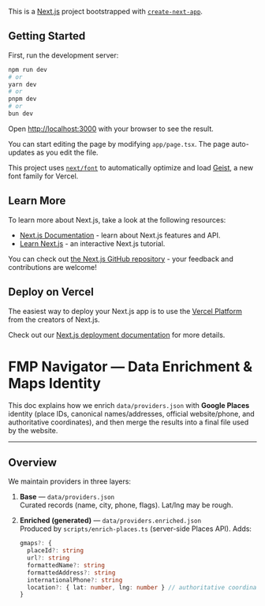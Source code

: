 This is a [Next.js](https://nextjs.org) project bootstrapped with [`create-next-app`](https://nextjs.org/docs/app/api-reference/cli/create-next-app).

## Getting Started

First, run the development server:

```bash
npm run dev
# or
yarn dev
# or
pnpm dev
# or
bun dev
```

Open [http://localhost:3000](http://localhost:3000) with your browser to see the result.

You can start editing the page by modifying `app/page.tsx`. The page auto-updates as you edit the file.

This project uses [`next/font`](https://nextjs.org/docs/app/building-your-application/optimizing/fonts) to automatically optimize and load [Geist](https://vercel.com/font), a new font family for Vercel.

## Learn More

To learn more about Next.js, take a look at the following resources:

- [Next.js Documentation](https://nextjs.org/docs) - learn about Next.js features and API.
- [Learn Next.js](https://nextjs.org/learn) - an interactive Next.js tutorial.

You can check out [the Next.js GitHub repository](https://github.com/vercel/next.js) - your feedback and contributions are welcome!

## Deploy on Vercel

The easiest way to deploy your Next.js app is to use the [Vercel Platform](https://vercel.com/new?utm_medium=default-template&filter=next.js&utm_source=create-next-app&utm_campaign=create-next-app-readme) from the creators of Next.js.

Check out our [Next.js deployment documentation](https://nextjs.org/docs/app/building-your-application/deploying) for more details.


# FMP Navigator — Data Enrichment & Maps Identity

This doc explains how we enrich `data/providers.json` with **Google Places** identity (place IDs, canonical names/addresses, official website/phone, and authoritative coordinates), and then merge the results into a final file used by the website.

---

## Overview

We maintain providers in three layers:

1) **Base** — `data/providers.json`  
   Curated records (name, city, phone, flags). Lat/lng may be rough.

2) **Enriched (generated)** — `data/providers.enriched.json`  
   Produced by `scripts/enrich-places.ts` (server-side Places API). Adds:
   ```ts
   gmaps?: {
     placeId?: string
     url?: string
     formattedName?: string
     formattedAddress?: string
     internationalPhone?: string
     location?: { lat: number, lng: number } // authoritative coordinates
   }